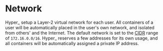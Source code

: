 # Network

Hyper_ setup a Layer-2 virtual network for each user. All containers of a user will be automatically placed in the user's own network, and isolated from others' and the Internet. The default network is set to the [CIDR](https://en.wikipedia.org/wiki/Classless_Inter-Domain_Routing) range of `172.16.0.0/16`. Hyper_ reserves a few addresses for its own usage, and all containers will be automatically assigned a private IP address.

